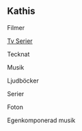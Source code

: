 ## Kathis 

Filmer

<a href="kathiscat.github.io/tv.html">Tv Serier</a>
        
     

            

Tecknat

Musik

Ljudböcker

Serier

Foton

Egenkomponerad musik

